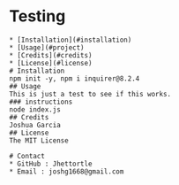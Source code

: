 # Testing
    
    * [Installation](#installation)
    * [Usage](#project)
    * [Credits](#credits)
    * [License](#license)
    # Installation
    npm init -y, npm i inquirer@8.2.4
    ## Usage
    This is just a test to see if this works.
    ### instructions
    node index.js
    ## Credits
    Joshua Garcia
    ## License
    The MIT License
    
    # Contact
    * GitHub : Jhettortle
    * Email : joshg1668@gmail.com